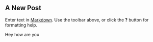 ## A New Post

Enter text in [Markdown](http://daringfireball.net/projects/markdown/). Use the toolbar above, or click the **?** button for formatting help.

Hey how are you
